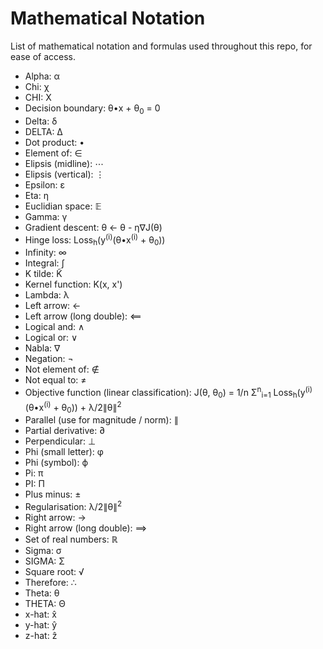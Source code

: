# Mathematical Notation

List of mathematical notation and formulas used throughout this repo, for ease of access.

- Alpha: α
- Chi: χ
- CHI: Χ
- Decision boundary: θ•x + θ<sub>0</sub> = 0
- Delta: δ
- DELTA: Δ
- Dot product: •
- Element of: ∈
- Elipsis (midline): ⋯
- Elipsis (vertical): ⋮
- Epsilon: ε
- Eta: η
- Euclidian space: 𝔼
- Gamma: γ
- Gradient descent: θ ← θ - η∇J(θ)
- Hinge loss: Loss<sub>h</sub>(y<sup>(i)</sup>(θ•x<sup>(i)</sup> + θ<sub>0</sub>))
- Infinity: ∞
- Integral: ∫
- K tilde: K̃
- Kernel function: K(x, x')
- Lambda: λ
- Left arrow: ←
- Left arrow (long double): ⟸
- Logical and: ∧
- Logical or: ∨
- Nabla: ∇
- Negation: ¬
- Not element of: ∉
- Not equal to: ≠
- Objective function (linear classification): J(θ, θ<sub>0</sub>) = 1/n Σ<sup>n</sup><sub>i=1</sub> Loss<sub>h</sub>(y<sup>(i)</sup>(θ•x<sup>(i)</sup> + θ<sub>0</sub>)) + λ/2∥θ∥<sup>2</sup>
- Parallel (use for magnitude / norm): ∥
- Partial derivative: ∂
- Perpendicular: ⊥
- Phi (small letter): φ
- Phi (symbol): ϕ
- Pi: π
- PI: Π
- Plus minus: ±
- Regularisation: λ/2∥θ∥<sup>2</sup>
- Right arrow: →
- Right arrow (long double): ⟹
- Set of real numbers: ℝ
- Sigma: σ
- SIGMA: Σ
- Square root: √
- Therefore: ∴
- Theta: θ
- THETA: Θ
- x-hat: x̂
- y-hat: ŷ
- z-hat: ẑ
